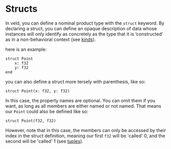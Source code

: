 # Structs

In veld, you can define a nominal product type with the `struct` keyword. By declaring a struct, you can define an opaque description of data whose instances will only identify as  concretely as the type that it is ‘constructed’ as in a non-behavioral context (see <u>kinds</u>).

here is an example:
```veld
struct Point
    x: f32
    y: f32
end
```

you can also define a struct more tersely with parenthesis, like so:
``` veld
struct Point(x: f32, y: f32)
```

In this case, the property names are optional. You can omit them if you want, as long as all members are either named or not named. That means our `Point` could also be defined like so:
```veld
struct Point(f32, f32)
```
However, note that in this case, the members can only be accessed by their index in the struct definition, meaning our first `f32` will be 'called' 0, and the second will be 'called' 1 (see <u>tuples</u>).
